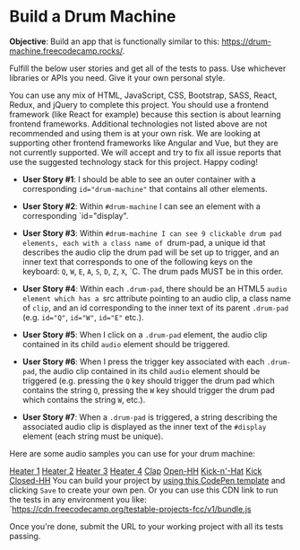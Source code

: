 # Build a Drum Machine
**Objective**: Build an app that is functionally similar to this: https://drum-machine.freecodecamp.rocks/.

Fulfill the below user stories and get all of the tests to pass. Use whichever libraries or APIs you need. Give it your own personal style.

You can use any mix of HTML, JavaScript, CSS, Bootstrap, SASS, React, Redux, and jQuery to complete this project. You should use a frontend framework (like React for example) because this section is about learning frontend frameworks. Additional technologies not listed above are not recommended and using them is at your own risk. We are looking at supporting other frontend frameworks like Angular and Vue, but they are not currently supported. We will accept and try to fix all issue reports that use the suggested technology stack for this project. Happy coding!

- **User Story #1**: I should be able to see an outer container with a corresponding `id="drum-machine"` that contains all other elements.

- **User Story #2**: Within `#drum-machine` I can see an element with a corresponding `id="display".

- **User Story #3**: Within `#drum-machine I can see 9 clickable drum pad elements, each with a class name of `drum-pad, a unique id that describes the audio clip the drum pad will be set up to trigger, and an inner text that corresponds to one of the following keys on the keyboard: `Q`, `W`, `E`, `A`, `S`, `D`, `Z`, `X`, `C. The drum pads MUST be in this order.

- **User Story #4**: Within each `.drum-pad`, there should be an HTML5 `audio element which has a `src attribute pointing to an audio clip, a class name of `clip`, and an id corresponding to the inner text of its parent `.drum-pad` (e.g. `id="Q"`, `id="W"`, `id="E"` etc.).

- **User Story #5**: When I click on a `.drum-pad` element, the audio clip contained in its child `audio` element should be triggered.

- **User Story #6**: When I press the trigger key associated with each `.drum-pad`, the audio clip contained in its child `audio` element should be triggered (e.g. pressing the `Q` key should trigger the drum pad which contains the string `Q`, pressing the `W` key should trigger the drum pad which contains the string `W`, etc.).

- **User Story #7**: When a `.drum-pad` is triggered, a string describing the associated audio clip is displayed as the inner text of the `#display` element (each string must be unique).

Here are some audio samples you can use for your drum machine:

[Heater 1](https://s3.amazonaws.com/freecodecamp/drums/Heater-1.mp3)
[Heater 2](https://s3.amazonaws.com/freecodecamp/drums/Heater-2.mp3)
[Heater 3](https://s3.amazonaws.com/freecodecamp/drums/Heater-3.mp3)
[Heater 4](https://s3.amazonaws.com/freecodecamp/drums/Heater-4_1.mp3)
[Clap](https://s3.amazonaws.com/freecodecamp/drums/Heater-6.mp3)
[Open-HH](https://s3.amazonaws.com/freecodecamp/drums/Dsc_Oh.mp3)
[Kick-n'-Hat](https://s3.amazonaws.com/freecodecamp/drums/Kick_n_Hat.mp3)
[Kick](https://s3.amazonaws.com/freecodecamp/drums/RP4_KICK_1.mp3)
[Closed-HH](https://s3.amazonaws.com/freecodecamp/drums/Cev_H2.mp3)
You can build your project by [using this CodePen template](https://codepen.io/pen?template=MJjpwO) and clicking `Save` to create your own pen. Or you can use this CDN link to run the tests in any environment you like: `https://cdn.freecodecamp.org/testable-projects-fcc/v1/bundle.js

Once you're done, submit the URL to your working project with all its tests passing.